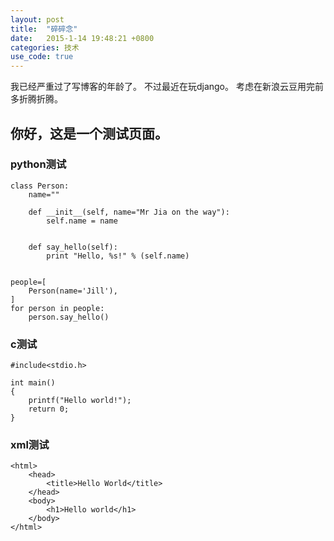 ```yaml
---
layout: post
title:  "碎碎念"
date:   2015-1-14 19:48:21 +0800
categories: 技术
use_code: true
---
```

我已经严重过了写博客的年龄了。
不过最近在玩django。
考虑在新浪云豆用完前多折腾折腾。

## 你好，这是一个测试页面。 ##

### python测试 ###

    class Person:
        name=""

        def __init__(self, name="Mr Jia on the way"):
            self.name = name


        def say_hello(self):
            print "Hello, %s!" % (self.name)


    people=[
        Person(name='Jill'),
    ]
    for person in people:
        person.say_hello()

### c测试 ###

    #include<stdio.h>

    int main()
    {
        printf("Hello world!");
        return 0;
    }

### xml测试 ###

    <html>
        <head>
            <title>Hello World</title>
        </head>
        <body>
            <h1>Hello world</h1>
        </body>
    </html>
